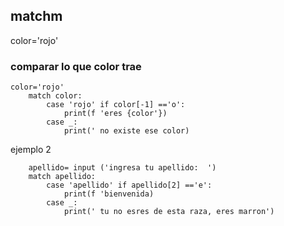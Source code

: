 ## matchm
color='rojo'
### comparar lo que color trae
    color='rojo'
        match color:
            case 'rojo' if color[-1] =='o':
                print(f 'eres {color'})
            case _:
                print(' no existe ese color)
 ejemplo 2

        apellido= input ('ingresa tu apellido:  ')
        match apellido:
            case 'apellido' if apellido[2] =='e':
                print(f 'bienvenida)
            case _:
                print(' tu no esres de esta raza, eres marron')